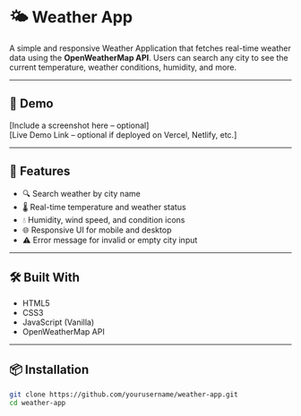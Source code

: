 # 🌤️ Weather App

A simple and responsive Weather Application that fetches real-time weather data using the **OpenWeatherMap API**. Users can search any city to see the current temperature, weather conditions, humidity, and more.

---

## 📸 Demo

[Include a screenshot here – optional]  
[Live Demo Link – optional if deployed on Vercel, Netlify, etc.]

---

## 🚀 Features

- 🔍 Search weather by city name
- 🌡️ Real-time temperature and weather status
- 💧 Humidity, wind speed, and condition icons
- 🌐 Responsive UI for mobile and desktop
- ⚠️ Error message for invalid or empty city input

---

## 🛠️ Built With

- HTML5  
- CSS3  
- JavaScript (Vanilla)  
- OpenWeatherMap API

---

## 📦 Installation

```bash
git clone https://github.com/yourusername/weather-app.git
cd weather-app
